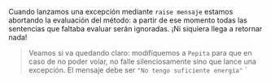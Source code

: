 Cuando lanzamos una excepción mediante `raise mensaje` estamos abortando la evaluación del método: a partir de ese momento todas las sentencias que faltaba evaluar serán ignoradas. ¡Ni siquiera llega a retornar nada! 


> Veamos si va quedando claro: modifiquemos a `Pepita` para que en caso de no poder volar, no falle silenciosamente sino que lance una excepción. El mensaje debe ser `"No tengo suficiente energía"` `